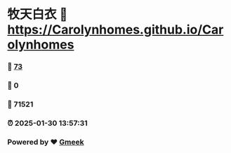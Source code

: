# 牧天白衣 :link: https://Carolynhomes.github.io/Carolynhomes 
### :page_facing_up: [73](https://Carolynhomes.github.io/Carolynhomes/tag.html) 
### :speech_balloon: 0 
### :hibiscus: 71521 
### :alarm_clock: 2025-01-30 13:57:31 
### Powered by :heart: [Gmeek](https://github.com/Meekdai/Gmeek)
